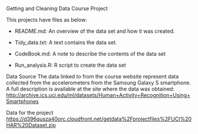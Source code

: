 Getting and Cleaning Data Course Project

This projects have files as below:

- README.md:
    An overview of the data set and how it was created.

- Tidy_data.txt:
    A text contains the data set.

- CodeBook.md:
    A note to describe the contents of the data set
  
- Run_analysis.R:
    R script to create the data set


Data Source
  The data linked to from the course website represent data collected from the accelerometers from the Samsung Galaxy S smartphone.
  A full description is available at the site where the data was obtained:
  http://archive.ics.uci.edu/ml/datasets/Human+Activity+Recognition+Using+Smartphones

Data for the project
  https://d396qusza40orc.cloudfront.net/getdata%2Fprojectfiles%2FUCI%20HAR%20Dataset.zip
